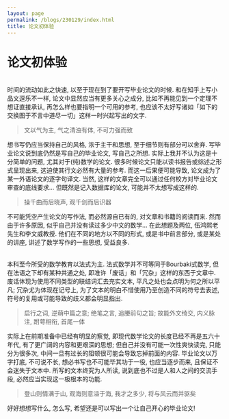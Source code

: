 ```yaml
---
layout: page
permalink: /blogs/230129/index.html
title: 论文初体验
---
```


# 论文初体验

<br>时间的流动如此之快速, 以至于现在到了要开写毕业论文的时候. 和在知乎上写小品文逗乐不一样, 论文中显然应当有更多关心之成分, 比如不再能见到一个定理不想证直接承认, 再怎么样也要指明一个可用的参考, 也应该不太好写诸如「如下的交换图于不言中道尽一切」这样一时兴起写出的文字.

> 文以气为主, 气之清浊有体, 不可力强而致

想书写仍应当保持自己的风格, 浓于主干和思想, 至于细节则有部分可以舍弃. 写毕业论文说到底仍然是写自己的毕业论文, 写自己之所想. 实际上我并不认为这是十分简单的问题, 尤其对于(纯)数学的论文. 很多时候论文只能以读书报告或综述之形式呈现出来, 这迫使其行文必然有大量的参考. 而这一后果便可能导致, 论文成为了某一外语论文的逐字句译文. 当然, 这样的文章完全可以通过任何校方对毕业论文审查的底线要求... 但既然是记入数据库的论文, 可能并不太想写成这样的.

> 操千曲而后晓声, 观千剑而后识器

不可能凭空产生论文的写作法, 而必然源自已有的, 对文章和书籍的阅读而来. 然而由于许多原因, 似乎自己并没有读过多少中文的数学... 在此想题及两位, 伍鸿熙老先生和李文威教授. 他们在不同的地方以不同的形式, 或是书中前言部分, 或是某处的讲座, 讲述了数学写作的一些思想, 受益良多.

<br>本科至今所受的数学教育以法式为主. 法式数学并不可等同于Bourbaki式数学, 但在法语之下却有某种共通之处, 即准许「废话」和「冗杂」这样的东西于文章中. 废话体现为使用不同类型的联结词汇去充实文本, 平凡之处也会点明为何之所以平凡; 冗杂尤为体现在记号上, 为了文本的明白不惜使用乃至创造不同的符号去表述, 符号的复用或可能导致的歧义都会明显指出.

> 启行之词, 逆萌中篇之意; 绝笔之言, 追媵前句之旨; 故能外文绮交, 内义脉注, 跗萼相衔, 首尾一体

实际上在前期准备中已经有明显的察觉, 即现代数学论文的长度已经不再是五六十年代, 有了更广阔的内容和更艰深的思想; 但自己并没有可能一次性爽快读完, 只能分为很多次, 中间一旦有过长的阻顿很可能会导致忘掉前面的内容. 毕业论文以万字打底, 不可说不长, 想必书写也不可能毕其功于一役, 也应当逐步而来, 且保证不会迷失于文本中. 所写的文本终究为人所读, 说到底也不过是人和人之间的交流手段, 必然应当实现这一极根本的功能.

> 登山则情满于山, 观海则意溢于海, 我才之多少, 将与风云而并驱矣

好好想想写什么, 怎么写, 希望还是可以写出一个让自己开心的毕业论文!

<!-- > 引用 -->


